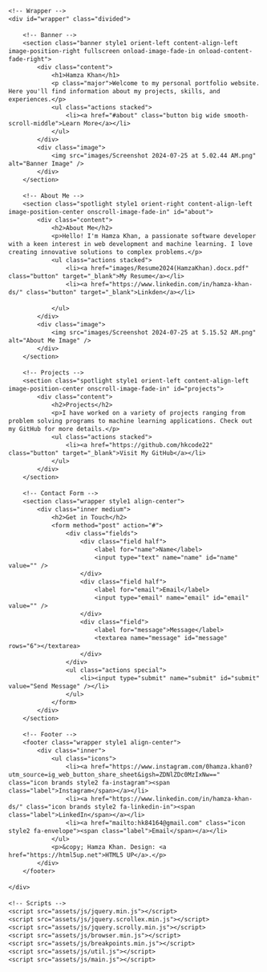 <!DOCTYPE HTML>
<html>
<head>
    <title>Hamza Khan's Portfolio</title>
    <meta charset="utf-8" />
    <meta name="viewport" content="width=device-width, initial-scale=1, user-scalable=no" />
    <link rel="stylesheet" href="assets/css/main.css" />
    <noscript><link rel="stylesheet" href="assets/css/noscript.css" /></noscript>
</head>
<body class="is-preload">

    <!-- Wrapper -->
    <div id="wrapper" class="divided">

        <!-- Banner -->
        <section class="banner style1 orient-left content-align-left image-position-right fullscreen onload-image-fade-in onload-content-fade-right">
            <div class="content">
                <h1>Hamza Khan</h1>
                <p class="major">Welcome to my personal portfolio website. Here you'll find information about my projects, skills, and experiences.</p>
                <ul class="actions stacked">
                    <li><a href="#about" class="button big wide smooth-scroll-middle">Learn More</a></li>
                </ul>
            </div>
            <div class="image">
                <img src="images/Screenshot 2024-07-25 at 5.02.44 AM.png" alt="Banner Image" />
            </div>
        </section>

        <!-- About Me -->
        <section class="spotlight style1 orient-right content-align-left image-position-center onscroll-image-fade-in" id="about">
            <div class="content">
                <h2>About Me</h2>
                <p>Hello! I'm Hamza Khan, a passionate software developer with a keen interest in web development and machine learning. I love creating innovative solutions to complex problems.</p>
                <ul class="actions stacked">
                    <li><a href="images/Resume2024(HamzaKhan).docx.pdf" class="button" target="_blank">My Resume</a></li>
					<li><a href="https://www.linkedin.com/in/hamza-khan-ds/" class="button" target="_blank">Linkden</a></li>

				</ul>
            </div>
            <div class="image">
                <img src="images/Screenshot 2024-07-25 at 5.15.52 AM.png" alt="About Me Image" />
            </div>
        </section>

        <!-- Projects -->
        <section class="spotlight style1 orient-left content-align-left image-position-center onscroll-image-fade-in" id="projects">
            <div class="content">
                <h2>Projects</h2>
                <p>I have worked on a variety of projects ranging from problem solving programs to machine learning applications. Check out my GitHub for more details.</p>
                <ul class="actions stacked">
                    <li><a href="https://github.com/hkcode22" class="button" target="_blank">Visit My GitHub</a></li>
                </ul>
            </div>
        </section>

        <!-- Contact Form -->
        <section class="wrapper style1 align-center">
            <div class="inner medium">
                <h2>Get in Touch</h2>
                <form method="post" action="#">
                    <div class="fields">
                        <div class="field half">
                            <label for="name">Name</label>
                            <input type="text" name="name" id="name" value="" />
                        </div>
                        <div class="field half">
                            <label for="email">Email</label>
                            <input type="email" name="email" id="email" value="" />
                        </div>
                        <div class="field">
                            <label for="message">Message</label>
                            <textarea name="message" id="message" rows="6"></textarea>
                        </div>
                    </div>
                    <ul class="actions special">
                        <li><input type="submit" name="submit" id="submit" value="Send Message" /></li>
                    </ul>
                </form>
            </div>
        </section>

        <!-- Footer -->
        <footer class="wrapper style1 align-center">
            <div class="inner">
                <ul class="icons">
                    <li><a href="https://www.instagram.com/0hamza.khan0?utm_source=ig_web_button_share_sheet&igsh=ZDNlZDc0MzIxNw==" class="icon brands style2 fa-instagram"><span class="label">Instagram</span></a></li>
                    <li><a href="https://www.linkedin.com/in/hamza-khan-ds/" class="icon brands style2 fa-linkedin-in"><span class="label">LinkedIn</span></a></li>
                    <li><a href="mailto:hk84164@gmail.com" class="icon style2 fa-envelope"><span class="label">Email</span></a></li>
                </ul>
                <p>&copy; Hamza Khan. Design: <a href="https://html5up.net">HTML5 UP</a>.</p>
            </div>
        </footer>

    </div>

    <!-- Scripts -->
    <script src="assets/js/jquery.min.js"></script>
    <script src="assets/js/jquery.scrollex.min.js"></script>
    <script src="assets/js/jquery.scrolly.min.js"></script>
    <script src="assets/js/browser.min.js"></script>
    <script src="assets/js/breakpoints.min.js"></script>
    <script src="assets/js/util.js"></script>
    <script src="assets/js/main.js"></script>

</body>
</html>
